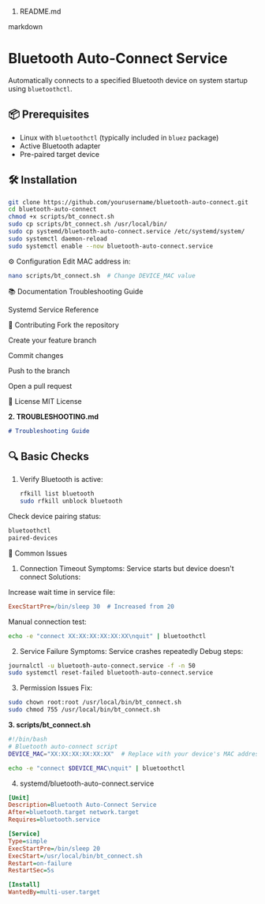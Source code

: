 1. README.md

markdown

# Bluetooth Auto-Connect Service

Automatically connects to a specified Bluetooth device on system startup using `bluetoothctl`.

## 📦 Prerequisites
- Linux with `bluetoothctl` (typically included in `bluez` package)
- Active Bluetooth adapter
- Pre-paired target device

## 🛠 Installation
```bash
git clone https://github.com/yourusername/bluetooth-auto-connect.git
cd bluetooth-auto-connect
chmod +x scripts/bt_connect.sh
sudo cp scripts/bt_connect.sh /usr/local/bin/
sudo cp systemd/bluetooth-auto-connect.service /etc/systemd/system/
sudo systemctl daemon-reload
sudo systemctl enable --now bluetooth-auto-connect.service
```
⚙ Configuration
Edit MAC address in:

```bash
nano scripts/bt_connect.sh  # Change DEVICE_MAC value
```

📚 Documentation
Troubleshooting Guide

Systemd Service Reference

🤝 Contributing
Fork the repository

Create your feature branch

Commit changes

Push to the branch

Open a pull request

📜 License
MIT License

**2. TROUBLESHOOTING.md**
```markdown
# Troubleshooting Guide
```
## 🔍 Basic Checks
1. Verify Bluetooth is active:
   ```bash
   rfkill list bluetooth
   sudo rfkill unblock bluetooth
   ```
Check device pairing status:

```bash
bluetoothctl
paired-devices
```
🚨 Common Issues
1. Connection Timeout
Symptoms: Service starts but device doesn't connect
Solutions:

Increase wait time in service file:

```ini
ExecStartPre=/bin/sleep 30  # Increased from 20
```
Manual connection test:

```bash
echo -e "connect XX:XX:XX:XX:XX:XX\nquit" | bluetoothctl
```

2. Service Failure
Symptoms: Service crashes repeatedly
Debug steps:

```bash
journalctl -u bluetooth-auto-connect.service -f -n 50
sudo systemctl reset-failed bluetooth-auto-connect.service
```

3. Permission Issues
Fix:

```bash
sudo chown root:root /usr/local/bin/bt_connect.sh
sudo chmod 755 /usr/local/bin/bt_connect.sh
```

**3. scripts/bt_connect.sh**
```bash
#!/bin/bash
# Bluetooth auto-connect script
DEVICE_MAC="XX:XX:XX:XX:XX:XX"  # Replace with your device's MAC address

echo -e "connect $DEVICE_MAC\nquit" | bluetoothctl
```

4. systemd/bluetooth-auto-connect.service

```ini
[Unit]
Description=Bluetooth Auto-Connect Service
After=bluetooth.target network.target
Requires=bluetooth.service

[Service]
Type=simple
ExecStartPre=/bin/sleep 20
ExecStart=/usr/local/bin/bt_connect.sh
Restart=on-failure
RestartSec=5s

[Install]
WantedBy=multi-user.target
```
